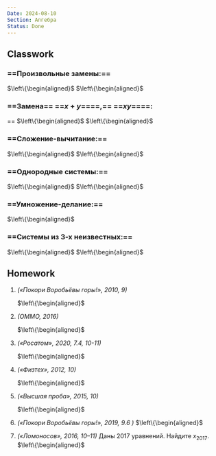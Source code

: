 ```yaml
---
Date: 2024-08-10
Section: Алгебра
Status: Done
---
```

## Classwork
### ==Произвольные замены:==
$\left\{\begin{aligned}$
$\left\{\begin{aligned}$
### ==Замена== ==$x+y$==﻿==,== ==$xy$==﻿==:  
  
==
$\left\{\begin{aligned}$
$\left\{\begin{aligned}$
### ==Сложение-вычитание:==
$\left\{\begin{aligned}$
$\left\{\begin{aligned}$
  
### ==Однородные системы:==
$\left\{\begin{aligned}$
$\left\{\begin{aligned}$
### ==Умножение-делание:==
$\left\{\begin{aligned}$
### ==Системы из 3-х неизвестных:==
$\left\{\begin{aligned}$
$\left\{\begin{aligned}$
## Homework
1. _(«Покори Воробьёвы горы!», 2010, 9)_
    
    $\left\{\begin{aligned}$
    
2. _(ОММО, 2016)_
    
    $\left\{\begin{aligned}$
    
3. _(«Росатом», 2020, 7.4, 10-11)_
    
    $\left\{\begin{aligned}$
    
4. _(«Физтех», 2012, 10)_
    
    $\left\{\begin{aligned}$
    
5. _(«Высшая проба», 2015, 10)_
    
    $\left\{\begin{aligned}$
    
6. _(«Покори Воробьёвы горы!», 2019, 9.6 )_
$\left\{\begin{aligned}$
1. _(«Ломоносов», 2016, 10–11)_ Даны 2017 уравнений. Найдите $x_{2017}$﻿.
$\left\{\begin{aligned}$